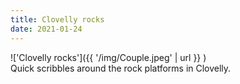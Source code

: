```yaml
---
title: Clovelly rocks
date: 2021-01-24
---
```


!['Clovelly rocks']({{ '/img/Couple.jpeg' | url }} )
<br>
Quick scribbles around the rock platforms in Clovelly.